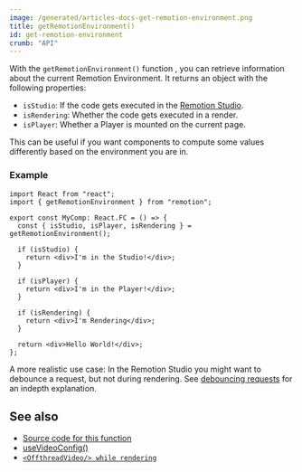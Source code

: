 ```yaml
---
image: /generated/articles-docs-get-remotion-environment.png
title: getRemotionEnvironment()
id: get-remotion-environment
crumb: "API"
---
```


With the `getRemotionEnvironment()` function , you can retrieve information about the current Remotion Environment.
It returns an object with the following properties:

- `isStudio`: If the code gets executed in the [Remotion Studio](/docs/cli/studio).
- `isRendering`: Whether the code gets executed in a render.
- `isPlayer`: Whether a Player is mounted on the current page.

This can be useful if you want components to compute some values differently based on the environment you are in.

### Example

```tsx twoslash
import React from "react";
import { getRemotionEnvironment } from "remotion";

export const MyComp: React.FC = () => {
  const { isStudio, isPlayer, isRendering } = getRemotionEnvironment();

  if (isStudio) {
    return <div>I'm in the Studio!</div>;
  }

  if (isPlayer) {
    return <div>I'm in the Player!</div>;
  }

  if (isRendering) {
    return <div>I'm Rendering</div>;
  }

  return <div>Hello World!</div>;
};
```

A more realistic use case: In the Remotion Studio you might want to debounce a request, but not during rendering. See [debouncing requests](/docs/data-fetching#debouncing-requests) for an indepth explanation.

## See also

- [Source code for this function](https://github.com/remotion-dev/remotion/blob/main/packages/core/src/get-remotion-environment.ts)
- [useVideoConfig()](/docs/use-video-config)
- [`<OffthreadVideo/> while rendering`](/docs/miscellaneous/snippets/offthread-video-while-rendering)
